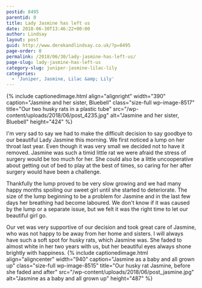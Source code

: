 ```yaml
---
postid: 8495
parentid: 0
title: Lady Jasmine has left us
date: 2018-06-30T13:46:22+00:00
author: Lindsay
layout: post
guid: http://www.derekandlindsay.co.uk/?p=8495
page-order: 0
permalink: /2018/06/30/lady-jasmine-has-left-us/
page-slug: lady-jasmine-has-left-us
category-slug: juniper-jasmine-lilac-lily
categories:
  - 'Juniper, Jasmine, Lilac &amp; Lily'
---
```

{% include captionedimage.html align="alignright" width="390" caption="Jasmine and her sister, Bluebell" class="size-full wp-image-8517" title="Our two husky rats in a plastic tube" src="/wp-content/uploads/2018/06/post_4235.jpg" alt="Jasmine and her sister, Bluebell" height="424" %} 

I'm very sad to say we had to make the difficult decision to say goodbye to our beautiful Lady Jasmine this morning. We first noticed a lump on her throat last year. Even though it was very small we decided not to have it removed. Jasmine was such a timid little rat we were afraid the stress of surgery would be too much for her. She could also be a little uncooperative about getting out of bed to play at the best of times, so caring for her after surgery would have been a challenge.

Thankfully the lump proved to be very slow growing and we had many happy months spoiling our sweet girl until she started to deteriorate. The size of the lump beginning to be a problem for Jasmine and in the last few days her breathing had become laboured. We don't know if it was caused by the lump or a separate issue, but we felt it was the right time to let our beautiful girl go.

Our vet was very supportive of our decision and took great care of Jasmine, who was not happy to be away from her home and sisters. I will always have such a soft spot for husky rats, which Jasmine was. She faded to almost white in her two years with us, but her beautiful eyes always shone brightly with happiness. {% include captionedimage.html align="aligncenter" width="940" caption="Jasmine as a baby and all grown up" class="size-full wp-image-8515" title="Our husky rat Jasmine, before she faded and after" src="/wp-content/uploads/2018/06/post_jasmine.jpg" alt="Jasmine as a baby and all grown up" height="487" %}